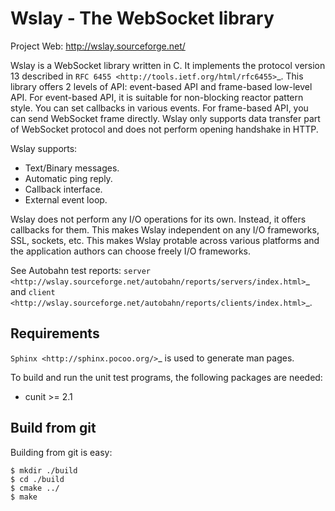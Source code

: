 Wslay - The WebSocket library
=============================

Project Web: http://wslay.sourceforge.net/

Wslay is a WebSocket library written in C.
It implements the protocol version 13 described in
`RFC 6455 <http://tools.ietf.org/html/rfc6455>`_.
This library offers 2 levels of API:
event-based API and frame-based low-level API. For event-based API, it
is suitable for non-blocking reactor pattern style. You can set
callbacks in various events. For frame-based API, you can send
WebSocket frame directly. Wslay only supports data transfer part of
WebSocket protocol and does not perform opening handshake in HTTP.

Wslay supports:

* Text/Binary messages.
* Automatic ping reply.
* Callback interface.
* External event loop.

Wslay does not perform any I/O operations for its own. Instead, it
offers callbacks for them. This makes Wslay independent on any I/O
frameworks, SSL, sockets, etc.  This makes Wslay protable across
various platforms and the application authors can choose freely I/O
frameworks.

See Autobahn test reports:
`server <http://wslay.sourceforge.net/autobahn/reports/servers/index.html>`_
and
`client <http://wslay.sourceforge.net/autobahn/reports/clients/index.html>`_.

Requirements
------------

`Sphinx <http://sphinx.pocoo.org/>`_ is used to generate man pages.

To build and run the unit test programs, the following packages are
needed:

* cunit >= 2.1


Build from git
--------------

Building from git is easy:

    $ mkdir ./build
    $ cd ./build
    $ cmake ../
    $ make

